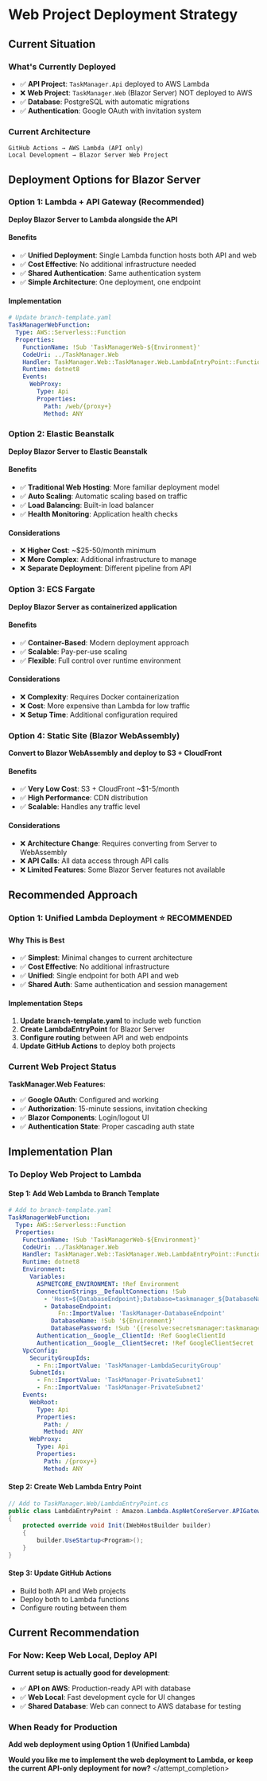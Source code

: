 
# Web Project Deployment Strategy

## Current Situation

### **What's Currently Deployed**
- ✅ **API Project**: `TaskManager.Api` deployed to AWS Lambda
- ❌ **Web Project**: `TaskManager.Web` (Blazor Server) NOT deployed to AWS
- ✅ **Database**: PostgreSQL with automatic migrations
- ✅ **Authentication**: Google OAuth with invitation system

### **Current Architecture**
```
GitHub Actions → AWS Lambda (API only)
Local Development → Blazor Server Web Project
```

## Deployment Options for Blazor Server

### **Option 1: Lambda + API Gateway (Recommended)**
**Deploy Blazor Server to Lambda alongside the API**

#### **Benefits**
- ✅ **Unified Deployment**: Single Lambda function hosts both API and web
- ✅ **Cost Effective**: No additional infrastructure needed
- ✅ **Shared Authentication**: Same authentication system
- ✅ **Simple Architecture**: One deployment, one endpoint

#### **Implementation**
```yaml
# Update branch-template.yaml
TaskManagerWebFunction:
  Type: AWS::Serverless::Function
  Properties:
    FunctionName: !Sub 'TaskManagerWeb-${Environment}'
    CodeUri: ../TaskManager.Web
    Handler: TaskManager.Web::TaskManager.Web.LambdaEntryPoint::FunctionHandlerAsync
    Runtime: dotnet8
    Events:
      WebProxy:
        Type: Api
        Properties:
          Path: /web/{proxy+}
          Method: ANY
```

### **Option 2: Elastic Beanstalk**
**Deploy Blazor Server to Elastic Beanstalk**

#### **Benefits**
- ✅ **Traditional Web Hosting**: More familiar deployment model
- ✅ **Auto Scaling**: Automatic scaling based on traffic
- ✅ **Load Balancing**: Built-in load balancer
- ✅ **Health Monitoring**: Application health checks

#### **Considerations**
- ❌ **Higher Cost**: ~$25-50/month minimum
- ❌ **More Complex**: Additional infrastructure to manage
- ❌ **Separate Deployment**: Different pipeline from API

### **Option 3: ECS Fargate**
**Deploy Blazor Server as containerized application**

#### **Benefits**
- ✅ **Container-Based**: Modern deployment approach
- ✅ **Scalable**: Pay-per-use scaling
- ✅ **Flexible**: Full control over runtime environment

#### **Considerations**
- ❌ **Complexity**: Requires Docker containerization
- ❌ **Cost**: More expensive than Lambda for low traffic
- ❌ **Setup Time**: Additional configuration required

### **Option 4: Static Site (Blazor WebAssembly)**
**Convert to Blazor WebAssembly and deploy to S3 + CloudFront**

#### **Benefits**
- ✅ **Very Low Cost**: S3 + CloudFront ~$1-5/month
- ✅ **High Performance**: CDN distribution
- ✅ **Scalable**: Handles any traffic level

#### **Considerations**
- ❌ **Architecture Change**: Requires converting from Server to WebAssembly
- ❌ **API Calls**: All data access through API calls
- ❌ **Limited Features**: Some Blazor Server features not available

## Recommended Approach

### **Option 1: Unified Lambda Deployment** ⭐ **RECOMMENDED**

#### **Why This is Best**
- ✅ **Simplest**: Minimal changes to current architecture
- ✅ **Cost Effective**: No additional infrastructure
- ✅ **Unified**: Single endpoint for both API and web
- ✅ **Shared Auth**: Same authentication and session management

#### **Implementation Steps**
1. **Update branch-template.yaml** to include web function
2. **Create LambdaEntryPoint** for Blazor Server
3. **Configure routing** between API and web endpoints
4. **Update GitHub Actions** to deploy both projects

### **Current Web Project Status**
**TaskManager.Web Features**:
- ✅ **Google OAuth**: Configured and working
- ✅ **Authorization**: 15-minute sessions, invitation checking
- ✅ **Blazor Components**: Login/logout UI
- ✅ **Authentication State**: Proper cascading auth state

## Implementation Plan

### **To Deploy Web Project to Lambda**

#### **Step 1: Add Web Lambda to Branch Template**
```yaml
# Add to branch-template.yaml
TaskManagerWebFunction:
  Type: AWS::Serverless::Function
  Properties:
    FunctionName: !Sub 'TaskManagerWeb-${Environment}'
    CodeUri: ../TaskManager.Web
    Handler: TaskManager.Web::TaskManager.Web.LambdaEntryPoint::FunctionHandlerAsync
    Runtime: dotnet8
    Environment:
      Variables:
        ASPNETCORE_ENVIRONMENT: !Ref Environment
        ConnectionStrings__DefaultConnection: !Sub 
          - 'Host=${DatabaseEndpoint};Database=taskmanager_${DatabaseName};Username=taskmanager_admin;Password=${DatabasePassword}'
          - DatabaseEndpoint: 
              Fn::ImportValue: 'TaskManager-DatabaseEndpoint'
            DatabaseName: !Sub '${Environment}'
            DatabasePassword: !Sub '{{resolve:secretsmanager:taskmanager/database/shared:SecretString:password}}'
        Authentication__Google__ClientId: !Ref GoogleClientId
        Authentication__Google__ClientSecret: !Ref GoogleClientSecret
    VpcConfig:
      SecurityGroupIds:
        - Fn::ImportValue: 'TaskManager-LambdaSecurityGroup'
      SubnetIds:
        - Fn::ImportValue: 'TaskManager-PrivateSubnet1'
        - Fn::ImportValue: 'TaskManager-PrivateSubnet2'
    Events:
      WebRoot:
        Type: Api
        Properties:
          Path: /
          Method: ANY
      WebProxy:
        Type: Api
        Properties:
          Path: /{proxy+}
          Method: ANY
```

#### **Step 2: Create Web Lambda Entry Point**
```csharp
// Add to TaskManager.Web/LambdaEntryPoint.cs
public class LambdaEntryPoint : Amazon.Lambda.AspNetCoreServer.APIGatewayProxyFunction
{
    protected override void Init(IWebHostBuilder builder)
    {
        builder.UseStartup<Program>();
    }
}
```

#### **Step 3: Update GitHub Actions**
- Build both API and Web projects
- Deploy both to Lambda functions
- Configure routing between them

## Current Recommendation

### **For Now: Keep Web Local, Deploy API**
**Current setup is actually good for development**:
- ✅ **API on AWS**: Production-ready API with database
- ✅ **Web Local**: Fast development cycle for UI changes
- ✅ **Shared Database**: Web can connect to AWS database for testing

### **When Ready for Production**
**Add web deployment using Option 1 (Unified Lambda)**

**Would you like me to implement the web deployment to Lambda, or keep the current API-only deployment for now?**
</result>
</attempt_completion>